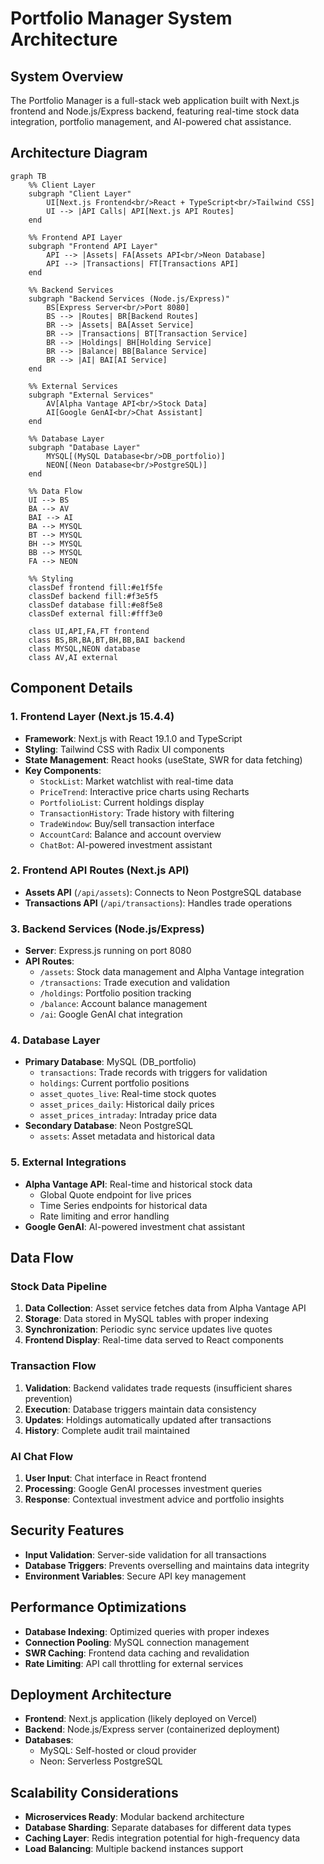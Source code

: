 # Portfolio Manager System Architecture

## System Overview

The Portfolio Manager is a full-stack web application built with Next.js frontend and Node.js/Express backend, featuring real-time stock data integration, portfolio management, and AI-powered chat assistance.

## Architecture Diagram

```mermaid
graph TB
    %% Client Layer
    subgraph "Client Layer"
        UI[Next.js Frontend<br/>React + TypeScript<br/>Tailwind CSS]
        UI --> |API Calls| API[Next.js API Routes]
    end

    %% Frontend API Layer
    subgraph "Frontend API Layer"
        API --> |Assets| FA[Assets API<br/>Neon Database]
        API --> |Transactions| FT[Transactions API]
    end

    %% Backend Services
    subgraph "Backend Services (Node.js/Express)"
        BS[Express Server<br/>Port 8080]
        BS --> |Routes| BR[Backend Routes]
        BR --> |Assets| BA[Asset Service]
        BR --> |Transactions| BT[Transaction Service]
        BR --> |Holdings| BH[Holding Service]
        BR --> |Balance| BB[Balance Service]
        BR --> |AI| BAI[AI Service]
    end

    %% External Services
    subgraph "External Services"
        AV[Alpha Vantage API<br/>Stock Data]
        AI[Google GenAI<br/>Chat Assistant]
    end

    %% Database Layer
    subgraph "Database Layer"
        MYSQL[(MySQL Database<br/>DB_portfolio)]
        NEON[(Neon Database<br/>PostgreSQL)]
    end

    %% Data Flow
    UI --> BS
    BA --> AV
    BAI --> AI
    BA --> MYSQL
    BT --> MYSQL
    BH --> MYSQL
    BB --> MYSQL
    FA --> NEON

    %% Styling
    classDef frontend fill:#e1f5fe
    classDef backend fill:#f3e5f5
    classDef database fill:#e8f5e8
    classDef external fill:#fff3e0

    class UI,API,FA,FT frontend
    class BS,BR,BA,BT,BH,BB,BAI backend
    class MYSQL,NEON database
    class AV,AI external
```

## Component Details

### 1. Frontend Layer (Next.js 15.4.4)

- **Framework**: Next.js with React 19.1.0 and TypeScript
- **Styling**: Tailwind CSS with Radix UI components
- **State Management**: React hooks (useState, SWR for data fetching)
- **Key Components**:
  - `StockList`: Market watchlist with real-time data
  - `PriceTrend`: Interactive price charts using Recharts
  - `PortfolioList`: Current holdings display
  - `TransactionHistory`: Trade history with filtering
  - `TradeWindow`: Buy/sell transaction interface
  - `AccountCard`: Balance and account overview
  - `ChatBot`: AI-powered investment assistant

### 2. Frontend API Routes (Next.js API)

- **Assets API** (`/api/assets`): Connects to Neon PostgreSQL database
- **Transactions API** (`/api/transactions`): Handles trade operations

### 3. Backend Services (Node.js/Express)

- **Server**: Express.js running on port 8080
- **API Routes**:
  - `/assets`: Stock data management and Alpha Vantage integration
  - `/transactions`: Trade execution and validation
  - `/holdings`: Portfolio position tracking
  - `/balance`: Account balance management
  - `/ai`: Google GenAI chat integration

### 4. Database Layer

- **Primary Database**: MySQL (DB_portfolio)
  - `transactions`: Trade records with triggers for validation
  - `holdings`: Current portfolio positions
  - `asset_quotes_live`: Real-time stock quotes
  - `asset_prices_daily`: Historical daily prices
  - `asset_prices_intraday`: Intraday price data
- **Secondary Database**: Neon PostgreSQL
  - `assets`: Asset metadata and historical data

### 5. External Integrations

- **Alpha Vantage API**: Real-time and historical stock data
  - Global Quote endpoint for live prices
  - Time Series endpoints for historical data
  - Rate limiting and error handling
- **Google GenAI**: AI-powered investment chat assistant

## Data Flow

### Stock Data Pipeline

1. **Data Collection**: Asset service fetches data from Alpha Vantage API
2. **Storage**: Data stored in MySQL tables with proper indexing
3. **Synchronization**: Periodic sync service updates live quotes
4. **Frontend Display**: Real-time data served to React components

### Transaction Flow

1. **Validation**: Backend validates trade requests (insufficient shares prevention)
2. **Execution**: Database triggers maintain data consistency
3. **Updates**: Holdings automatically updated after transactions
4. **History**: Complete audit trail maintained

### AI Chat Flow

1. **User Input**: Chat interface in React frontend
2. **Processing**: Google GenAI processes investment queries
3. **Response**: Contextual investment advice and portfolio insights

## Security Features

- **Input Validation**: Server-side validation for all transactions
- **Database Triggers**: Prevents overselling and maintains data integrity
- **Environment Variables**: Secure API key management

## Performance Optimizations

- **Database Indexing**: Optimized queries with proper indexes
- **Connection Pooling**: MySQL connection management
- **SWR Caching**: Frontend data caching and revalidation
- **Rate Limiting**: API call throttling for external services

## Deployment Architecture

- **Frontend**: Next.js application (likely deployed on Vercel)
- **Backend**: Node.js/Express server (containerized deployment)
- **Databases**:
  - MySQL: Self-hosted or cloud provider
  - Neon: Serverless PostgreSQL

## Scalability Considerations

- **Microservices Ready**: Modular backend architecture
- **Database Sharding**: Separate databases for different data types
- **Caching Layer**: Redis integration potential for high-frequency data
- **Load Balancing**: Multiple backend instances support
